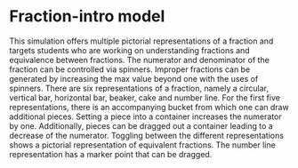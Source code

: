 # Fraction-intro model

This simulation offers multiple pictorial representations of a fraction and targets students who are working on 
understanding fractions and equivalence between fractions. The numerator and denominator of the fraction can be 
controlled via spinners. Improper fractions can be generated by increasing the max value beyond one with the uses 
of spinners. There are six representations of a fraction, namely a circular, vertical bar, horizontal bar, beaker, 
cake and number line. For the first five representations, there is an accompanying bucket from which one can draw 
additional pieces. Setting a piece into a container increases the numerator by one. Additionally, pieces can be 
dragged out a container leading to a decrease of the numerator.  Toggling between the different representations
shows a pictorial representation of equivalent fractions. The number line representation has a marker point that
can be dragged. 
